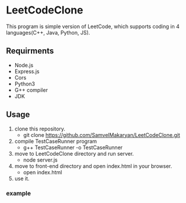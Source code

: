 # LeetCodeClone

This program is simple version of LeetCode, which supports coding in 4 languages(C++, Java, Python, JS).

## Requirments

* Node.js
* Express.js
* Cors
* Python3
* G++ compiler
* JDK

## Usage

1. clone this repository.
    - git clone https://github.com/SamvelMakaryan/LeetCodeClone.git
2. compile TestCaseRunner program
    - g++ TestCaseRunner -o TestCaseRunner
3. move to LeetCodeClone directory and run server.
    - node server.js
4. move to front-end directory and open index.html in your browser.
    - open index.html
5. use it.

### example


